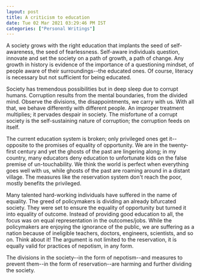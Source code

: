 ```yaml
---
layout: post
title: A criticism to education
date: Tue 02 Mar 2021 03:29:46 PM IST
categories: ["Personal Writings"]
---
```


A society grows with the right education that implants the seed of self-awareness,
the seed of fearlessness. Self-aware individuals question, innovate and set
the society on a path of growth, a path of change. Any growth in history is
evidence of the importance of a questioning mindset, of people aware of their
surroundings--the educated ones. Of course, literacy is necessary but not
sufficient for being educated.

Society has tremendous possibilities but in deep sleep due to corrupt
humans. Corruption results from the mental boundaries, from the divided mind.
Observe the divisions, the disappointments, we carry with us. With all that, we
behave differently with different people. An improper treatment multiplies; it
pervades despair in society. The misfortune of a corrupt society is the
self-sustaining nature of corruption; the corruption feeds on itself.

The current education system is broken; only privileged ones get it--opposite
to the promises of equality of opportunity. We are in the twenty-first century
and yet the ghosts of the past are lingering along; in my country, many educators
deny education to unfortunate kids on the false premise of un-touchability.
We think the world is perfect when everything goes well with us, while ghosts
of the past are roaming around in a distant village. The measures like the reservation
system don't reach the poor, mostly benefits the privileged.

Many talented hard-working individuals have suffered in the name of equality. The
greed of policymakers is dividing an already bifurcated society. They were set
to ensure the equality of opportunity but turned it into equality of
outcome. Instead of providing good education to all, the focus was on equal
representation in the outcomes/jobs. While the policymakers are enjoying the
ignorance of the public, we are suffering as a nation because of ineligible
teachers, doctors, engineers, scientists, and so on. Think about it! The
argument is not limited to the reservation, it is equally valid for practices of
nepotism, in any form.

The divisions in the society--in the form of nepotism--and measures to prevent
them--in the form of reservation--are harming and further dividing the society.
